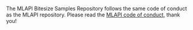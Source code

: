 The MLAPI Bitesize Samples Repository follows the same code of conduct as the MLAPI repository. Please read the [MLAPI code of conduct](https://github.com/Unity-Technologies/com.unity.multiplayer.mlapi/blob/master/CODE_OF_CONDUCT.md), thank you!